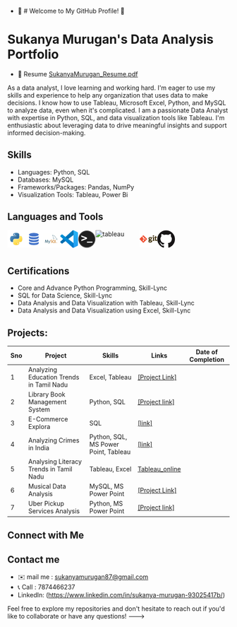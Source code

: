 - 👋 # Welcome to My GitHub Profile! 👋

# Sukanya Murugan's Data Analysis Portfolio
- 📝 Resume [SukanyaMurugan_Resume.pdf](https://github.com/Sukanya0207/Sukanya0207/files/12820011/SukanyaMurugan_Resume.pdf)

As a data analyst, I love learning and working hard. I'm eager to use my skills and experience to help any organization that uses data to make decisions. I know how to use Tableau, Microsoft Excel, Python, and MySQL to analyze data, even when it's complicated. I am a passionate Data Analyst with expertise in Python, SQL, and data visualization tools like Tableau. 
I'm enthusiastic about leveraging data to drive meaningful insights and support informed decision-making.

## Skills
- Languages: Python, SQL
- Databases: MySQL
- Frameworks/Packages: Pandas, NumPy
- Visualization Tools: Tableau, Power Bi

## Languages and Tools
<img align="left" alt="Python" width="40px" src="https://raw.githubusercontent.com/github/explore/80688e429a7d4ef2fca1e82350fe8e3517d3494d/topics/python/python.png" />
<img align="left" alt
="SQL" width="40px" src="https://raw.githubusercontent.com/github/explore/80688e429a7d4ef2fca1e82350fe8e3517d3494d/topics/sql/sql.png" />
<img align="left" alt="MySQL" width="40px" src="https://raw.githubusercontent.com/github/explore/80688e429a7d4ef2fca1e82350fe8e3517d3494d/topics/mysql/mysql.png" />
<img align="left" alt="Visual Studio Code" width="40px" src="https://raw.githubusercontent.com/github/explore/80688e429a7d4ef2fca1e82350fe8e3517d3494d/topics/visual-studio-code/visual-studio-code.png" /> 

<img align="left" alt="Terminal" width="40px" src="https://raw.githubusercontent.com/github/explore/80688e429a7d4ef2fca1e82350fe8e3517d3494d/topics/terminal/terminal.png" />

<img align="left" alt="tableau" width="100" src="[ https://cdns.tblsft.com/sites/all/themes/tabwat/logo.png]" />
<img align="left" alt="Git" width="40px" src="https://raw.githubusercontent.com/github/explore/80688e429a7d4ef2fca1e82350fe8e3517d3494d/topics/git/git.png" />
<img align="left" alt="GitHub" width="40px" src="https://raw.githubusercontent.com/github/explore/78df643247d429f6cc873026c0622819ad797942/topics/github/github.png" />

<br />
<br />
<br />

## Certifications
- Core and Advance Python Programming, Skill-Lync
- SQL for Data Science, Skill-Lync
- Data Analysis and Data Visualization with Tableau, Skill-Lync
- Data Analysis and Data Visualization using Excel, Skill-Lync

## Projects:

|Sno|**Project**|**Skills**|**Links**| **Date of Completion**|
| ------------- | ------------- | ------------- | ------------- | ------------- |
|1|Analyzing Education Trends in Tamil Nadu |Excel, Tableau |[[Project Link]](https://github.com/Sukanya0207/Data-Analyst-Projects/tree/main/PROJECT%201%20STEM%20FIELD%20ANALYSIS)|  |
|2|Library Book Management System|Python, SQL|[[Project link]](https://github.com/Sukanya0207/Data-Analyst-Projects/blob/main/1B_LibraryBookManagement.ipynb)|  |
|3| E-Commerce Explora | SQL | [[link]](https://github.com/Sukanya0207/Data-Analyst-Projects/blob/main/PROJECT%201%20Ecommerce.sql)|  |
|4| Analyzing Crimes in India | Python, SQL, MS Power Point, Tableau | [[link]](https://github.com/Sukanya0207/Data-Analyst-Projects/blob/main/Criminal%20Activities%20In%20India%20Project%201.zip)|  |
|5| Analysing Literacy Trends in Tamil Nadu | Tableau, Excel  | [Tableau_online](https://github.com/Sukanya0207/Data-Analyst-Projects/tree/main/PROJECT%202%20Gender%20Bias%20in%20Sc%20and%20Tech%20Fields)|  |
|6| Musical Data Analysis| MySQL, MS Power Point |[[Project Link]](https://github.com/Sukanya0207/Data-Analyst-Projects/tree/main/Music%20Album%20Analysis)|  |
|7| Uber Pickup Services Analysis | Python, MS Power Point | [[Project link]](https://github.com/Sukanya0207/Data-Analyst-Projects/blob/main/Exploration%20of%20Uber%20rides.ipynb) | |

## Connect with Me
## Contact me
- ✉️ mail me : sukanyamurugan87@gmail.com
- 📞 Call : 7874466237
- LinkedIn: (https://www.linkedin.com/in/sukanya-murugan-93025417b/)


Feel free to explore my repositories and don't hesitate to reach out if you'd like to collaborate or have any questions!
--->

